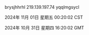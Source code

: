 brysjhhrhl 219.139.197.74 yqqlmgsycl

2024年 11月 01日 星期五 00:20:02 CST

2024年 10月 31日 星期四 16:20:02 GMT
